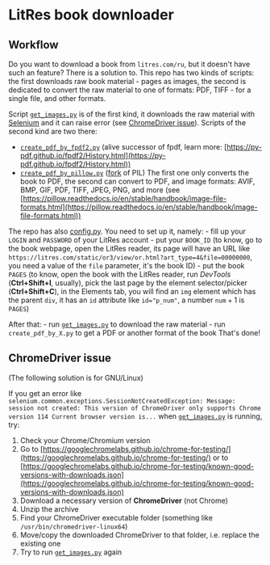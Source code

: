 # LitRes book downloader

## Workflow

Do you want to download a book from `litres.com/ru`, but it doesn't have such an feature? There is a solution to. This repo has two kinds of scripts: the first downloads raw book material - pages as images, the second is dedicated to convert the raw material to one of formats: PDF, TIFF - for a single file, and other formats.

Script [`get_images.py`](https://github.com/AtaarSatag/litres-book-downloader/blob/master/get_images.py) is of the first kind, it downloads the raw material with [Selenium](https://selenium.dev/) and it can raise error (see [ChromeDriver issue](#ChromeDriver-issue)). Scripts of the second kind are two there:
- [`create_pdf_by_fpdf2.py`](https://github.com/AtaarSatag/litres-book-downloader/blob/master/create_pdf_by_fpdf2.py) (alive successor of fpdf, learn more: [https://py-pdf.github.io/fpdf2/History.html](https://py-pdf.github.io/fpdf2/History.html))
- [`create_pdf_by_pillow.py`](https://github.com/AtaarSatag/litres-book-downloader/blob/master/create_pdf_by_pillow.py) ([fork](https://github.com/python-pillow/Pillow) of PIL)
The first one only converts the book to PDF, the second can convert to PDF, and image formats: AVIF, BMP, GIF, PDF, TIFF, JPEG, PNG, and more (see [https://pillow.readthedocs.io/en/stable/handbook/image-file-formats.html](https://pillow.readthedocs.io/en/stable/handbook/image-file-formats.html))

The repo has also [config.py](https://github.com/AtaarSatag/litres-book-downloader/blob/master/config.py). You need to set up it, namely:
    - fill up your `LOGIN` and `PASSWORD` of your LitRes account
    - put your `BOOK_ID` (to know, go to the book webpage, open the LitRes reader, its page will have an URL like `https://litres.com/static/or3/view/or.html?art_type=4&file=00000000`, you need a value of the `file` parameter, it's the book ID)
    - put the book `PAGES` (to know, open the book with the LitRes reader, run *DevTools* (**Ctrl+Shift+I**, usually), pick the last page by the element selector/picker (**Ctrl+Shift+C**), in the Elements tab, you will find an `img` element which has the parent `div`, it has an `id` attribute like `id="p_num"`, a number $\mathtt{num}+1$ is `PAGES`)

After that:
    - run [`get_images.py`](https://github.com/AtaarSatag/litres-book-downloader/blob/master/get_images.py) to download the raw material
    - run `create_pdf_by_X.py` to get a PDF or another format of the book
That's done!

## ChromeDriver issue

(The following solution is for GNU/Linux)

If you get an error like `selenium.common.exceptions.SessionNotCreatedException: Message: session not created: This version of ChromeDriver only supports Chrome version 114 Current browser version is...` when [`get_images.py`](https://github.com/AtaarSatag/litres-book-downloader/blob/master/get_images.py) is running, try:

1. Check your Chrome/Chromium version
2. Go to [https://googlechromelabs.github.io/chrome-for-testing/](https://googlechromelabs.github.io/chrome-for-testing/) or to [https://googlechromelabs.github.io/chrome-for-testing/known-good-versions-with-downloads.json](https://googlechromelabs.github.io/chrome-for-testing/known-good-versions-with-downloads.json)
3. Download a necessary version of **ChromeDriver** (not Chrome)
4. Unzip the archive
5. Find your ChromeDriver executable folder (something like `/usr/bin/chromedriver-linux64`)
6. Move/copy the downloaded ChromeDriver to that folder, i.e. replace the existing one
7. Try to run [`get_images.py`](https://github.com/AtaarSatag/litres-book-downloader/blob/master/get_images.py) again 
